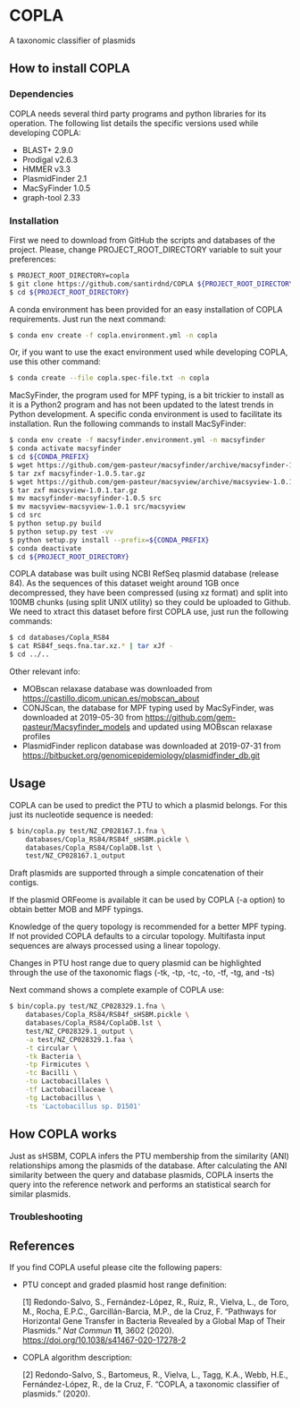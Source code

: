 # COPLA
 A taxonomic classifier of plasmids

## How to install COPLA

### Dependencies

COPLA needs several third party programs and python libraries for its operation. The following list details the specific versions used while developing COPLA:

- BLAST+ 2.9.0
- Prodigal v2.6.3
- HMMER v3.3
- PlasmidFinder 2.1
- MacSyFinder 1.0.5
- graph-tool 2.33

### Installation

First we need to download from GitHub the scripts and databases of the project. Please, change PROJECT_ROOT_DIRECTORY variable to suit your preferences:

~~~bash
$ PROJECT_ROOT_DIRECTORY=copla
$ git clone https://github.com/santirdnd/COPLA ${PROJECT_ROOT_DIRECTORY}
$ cd ${PROJECT_ROOT_DIRECTORY}
~~~

A conda environment has been provided for an easy installation of COPLA requirements. Just run the next command:

~~~bash
$ conda env create -f copla.environment.yml -n copla
~~~

Or, if you want to use the exact environment used while developing COPLA, use this other command:

~~~bash
$ conda create --file copla.spec-file.txt -n copla
~~~

MacSyFinder, the program used for MPF typing, is a bit trickier to install as it is a Python2 program and has not been updated to the latest trends in Python development. A specific conda environment is used to facilitate its installation. Run the following commands to install MacSyFinder:

~~~bash
$ conda env create -f macsyfinder.environment.yml -n macsyfinder
$ conda activate macsyfinder
$ cd ${CONDA_PREFIX}
$ wget https://github.com/gem-pasteur/macsyfinder/archive/macsyfinder-1.0.5.tar.gz
$ tar zxf macsyfinder-1.0.5.tar.gz
$ wget https://github.com/gem-pasteur/macsyview/archive/macsyview-1.0.1.tar.gz
$ tar zxf macsyview-1.0.1.tar.gz
$ mv macsyfinder-macsyfinder-1.0.5 src
$ mv macsyview-macsyview-1.0.1 src/macsyview
$ cd src
$ python setup.py build
$ python setup.py test -vv
$ python setup.py install --prefix=${CONDA_PREFIX}
$ conda deactivate
$ cd ${PROJECT_ROOT_DIRECTORY}
~~~

COPLA database was built using NCBI RefSeq plasmid database (release 84). As the sequences of this dataset weight around 1GB once decompressed, they have been compressed (using xz format) and split into 100MB chunks (using split UNIX utility) so they could be uploaded to Github. We need to xtract this dataset before first COPLA use, just run the following commands:

~~~bash
$ cd databases/Copla_RS84
$ cat RS84f_seqs.fna.tar.xz.* | tar xJf -
$ cd ../..
~~~

Other relevant info:

- MOBscan relaxase database was downloaded from https://castillo.dicom.unican.es/mobscan_about
- CONJScan, the database for MPF typing used by MacSyFinder, was downloaded at 2019-05-30 from https://github.com/gem-pasteur/Macsyfinder_models and updated using MOBscan relaxase profiles
- PlasmidFinder replicon database was downloaded at 2019-07-31 from https://bitbucket.org/genomicepidemiology/plasmidfinder_db.git

## Usage

COPLA can be used to predict the PTU to which a plasmid belongs. For this just its nucleotide sequence is needed:

~~~bash
$ bin/copla.py test/NZ_CP028167.1.fna \
    databases/Copla_RS84/RS84f_sHSBM.pickle \
    databases/Copla_RS84/CoplaDB.lst \
    test/NZ_CP028167.1_output
~~~

Draft plasmids are supported through a simple concatenation of their contigs.

If the plasmid ORFeome is available it can be used by COPLA (-a option) to obtain better MOB and MPF typings.

Knowledge of the query topology is recommended for a better MPF typing. If not provided COPLA defaults to a circular topology. Multifasta input sequences are always processed using a linear topology.

Changes in PTU host range due to query plasmid can be highlighted through the use of the taxonomic flags (-tk, -tp, -tc, -to, -tf, -tg, and -ts)

Next command shows a complete example of COPLA use:

~~~bash
$ bin/copla.py test/NZ_CP028329.1.fna \
    databases/Copla_RS84/RS84f_sHSBM.pickle \
    databases/Copla_RS84/CoplaDB.lst \
    test/NZ_CP028329.1_output \
    -a test/NZ_CP028329.1.faa \
    -t circular \
    -tk Bacteria \
    -tp Firmicutes \
    -tc Bacilli \
    -to Lactobacillales \
    -tf Lactobacillaceae \
    -tg Lactobacillus \
    -ts 'Lactobacillus sp. D1501'
~~~

## How COPLA works

Just as sHSBM, COPLA infers the PTU membership from the similarity (ANI) relationships among the plasmids of the database. After calculating the ANI similarity between the query and database plasmids, COPLA inserts the query into the reference network and performs an statistical search for similar plasmids.  

### Troubleshooting


## References

If you find COPLA useful please cite the following papers:

- PTU concept and graded plasmid host range definition:

	[1] Redondo-Salvo, S., Fernández-López, R., Ruiz, R., Vielva, L., de Toro, M., Rocha, E.P.C., Garcillán-Barcia, M.P., de la Cruz, F. “Pathways for Horizontal Gene Transfer in Bacteria Revealed by a Global Map of Their Plasmids.” *Nat Commun* **11**, 3602 (2020). https://doi.org/10.1038/s41467-020-17278-2

- COPLA algorithm description:

	[2] Redondo-Salvo, S., Bartomeus, R., Vielva, L., Tagg, K.A., Webb, H.E., Fernández-López, R., de la Cruz, F. “COPLA, a taxonomic classifier of plasmids.” (2020).
